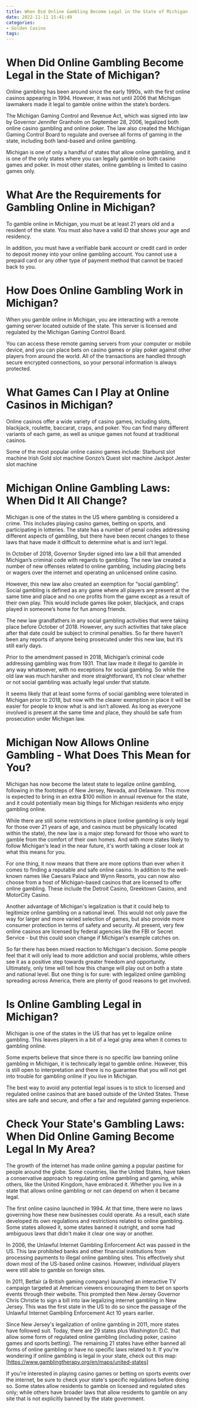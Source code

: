 ```yaml
---
title: When Did Online Gambling Become Legal in the State of Michigan
date: 2022-11-11 15:41:49
categories:
- Golden Casino
tags:
---
```



#  When Did Online Gambling Become Legal in the State of Michigan?

Online gambling has been around since the early 1990s, with the first online casinos appearing in 1994. However, it was not until 2006 that Michigan lawmakers made it legal to gamble online within the state’s borders.

The Michigan Gaming Control and Revenue Act, which was signed into law by Governor Jennifer Granholm on September 28, 2006, legalized both online casino gambling and online poker. The law also created the Michigan Gaming Control Board to regulate and oversee all forms of gaming in the state, including both land-based and online gambling.

Michigan is one of only a handful of states that allow online gambling, and it is one of the only states where you can legally gamble on both casino games and poker. In most other states, online gambling is limited to casino games only.

# What Are the Requirements for Gambling Online in Michigan?

To gamble online in Michigan, you must be at least 21 years old and a resident of the state. You must also have a valid ID that shows your age and residency.

In addition, you must have a verifiable bank account or credit card in order to deposit money into your online gambling account. You cannot use a prepaid card or any other type of payment method that cannot be traced back to you.

# How Does Online Gambling Work in Michigan?

When you gamble online in Michigan, you are interacting with a remote gaming server located outside of the state. This server is licensed and regulated by the Michigan Gaming Control Board.

You can access these remote gaming servers from your computer or mobile device, and you can place bets on casino games or play poker against other players from around the world. All of the transactions are handled through secure encrypted connections, so your personal information is always protected.

# What Games Can I Play at Online Casinos in Michigan?

Online casinos offer a wide variety of casino games, including slots, blackjack, roulette, baccarat, craps, and poker. You can find many different variants of each game, as well as unique games not found at traditional casinos.

Some of the most popular online casino games include: Starburst slot machine Irish Gold slot machine Gonzo’s Quest slot machine Jackpot Jester slot machine



#  Michigan Online Gambling Laws: When Did It All Change?

Michigan is one of the states in the US where gambling is considered a crime. This includes playing casino games, betting on sports, and participating in lotteries. The state has a number of penal codes addressing different aspects of gambling, but there have been recent changes to these laws that have made it difficult to determine what is and isn’t legal.

In October of 2018, Governor Snyder signed into law a bill that amended Michigan’s criminal code with regards to gambling. The new law created a number of new offenses related to online gambling, including placing bets or wagers over the internet and operating an unlicensed online casino.

However, this new law also created an exemption for “social gambling”. Social gambling is defined as any game where all players are present at the same time and place and no one profits from the game except as a result of their own play. This would include games like poker, blackjack, and craps played in someone’s home for fun among friends.

The new law grandfathers in any social gambling activities that were taking place before October of 2018. However, any such activities that take place after that date could be subject to criminal penalties. So far there haven’t been any reports of anyone being prosecuted under this new law, but it’s still early days.

Prior to the amendment passed in 2018, Michigan’s criminal code addressing gambling was from 1931. That law made it illegal to gamble in any way whatsoever, with no exceptions for social gambling. So while the old law was much harsher and more straightforward, it’s not clear whether or not social gambling was actually legal under that statute.

It seems likely that at least some forms of social gambling were tolerated in Michigan prior to 2018, but now with the clearer exemption in place it will be easier for people to know what is and isn’t allowed. As long as everyone involved is present at the same time and place, they should be safe from prosecution under Michigan law.

#  Michigan Now Allows Online Gambling - What Does This Mean for You?

Michigan has now become the latest state to legalize online gambling, following in the footsteps of New Jersey, Nevada, and Delaware. This move is expected to bring in an extra $100 million in annual revenue for the state, and it could potentially mean big things for Michigan residents who enjoy gambling online.

While there are still some restrictions in place (online gambling is only legal for those over 21 years of age, and casinos must be physically located within the state), the new law is a major step forward for those who want to gamble from the comfort of their own homes. And with more states likely to follow Michigan's lead in the near future, it's worth taking a closer look at what this means for you.

For one thing, it now means that there are more options than ever when it comes to finding a reputable and safe online casino. In addition to the well-known names like Caesars Palace and Wynn Resorts, you can now also choose from a host of Michigan-based casinos that are licensed to offer online gambling. These include the Detroit Casino, Greektown Casino, and MotorCity Casino.

Another advantage of Michigan's legalization is that it could help to legitimize online gambling on a national level. This would not only pave the way for larger and more varied selection of games, but also provide more consumer protection in terms of safety and security. At present, very few online casinos are licensed by federal agencies like the FBI or Secret Service - but this could soon change if Michigan's example catches on.

So far there has been mixed reaction to Michigan's decision. Some people feel that it will only lead to more addiction and social problems, while others see it as a positive step towards greater freedom and opportunity. Ultimately, only time will tell how this change will play out on both a state and national level. But one thing is for sure: with legalized online gambling spreading across America, there are plenty of good reasons to get involved.

#  Is Online Gambling Legal in Michigan?

Michigan is one of the states in the US that has yet to legalize online gambling. This leaves players in a bit of a legal gray area when it comes to gambling online.

Some experts believe that since there is no specific law banning online gambling in Michigan, it is technically legal to gamble online. However, this is still open to interpretation and there is no guarantee that you will not get into trouble for gambling online if you live in Michigan.

The best way to avoid any potential legal issues is to stick to licensed and regulated online casinos that are based outside of the United States. These sites are safe and secure, and offer a fair and regulated gaming experience.

#  Check Your State's Gambling Laws: When Did Online Gaming Become Legal In My Area?

The growth of the internet has made online gaming a popular pastime for people around the globe. Some countries, like the United States, have taken a conservative approach to regulating online gambling and gaming, while others, like the United Kingdom, have embraced it. Whether you live in a state that allows online gambling or not can depend on when it became legal.

The first online casino launched in 1994. At that time, there were no laws governing how these new businesses could operate. As a result, each state developed its own regulations and restrictions related to online gambling. Some states allowed it, some states banned it outright, and some had ambiguous laws that didn't make it clear one way or another.

In 2006, the Unlawful Internet Gambling Enforcement Act was passed in the US. This law prohibited banks and other financial institutions from processing payments to illegal online gambling sites. This effectively shut down most of the US-based online casinos. However, individual players were still able to gamble on foreign sites.

In 2011, Betfair (a British gaming company) launched an interactive TV campaign targeted at American viewers encouraging them to bet on sports events through their website. This prompted then New Jersey Governor Chris Christie to sign a bill into law legalizing internet gambling in New Jersey. This was the first state in the US to do so since the passage of the Unlawful Internet Gambling Enforcement Act 10 years earlier.

Since New Jersey's legalization of online gambling in 2011, more states have followed suit. Today, there are 29 states plus Washington D.C. that allow some form of regulated online gambling (including poker, casino games and sports betting). The remaining 21 states have either banned all forms of online gambling or have no specific laws related to it. If you're wondering if online gambling is legal in your state, check out this map: [https://www.gamblingtherapy.org/en/maps/united-states]

If you're interested in playing casino games or betting on sports events over the internet, be sure to check your state's specific regulations before doing so. Some states allow residents to gamble on licensed and regulated sites only; while others have broader laws that allow residents to gamble on any site that is not explicitly banned by the state government.